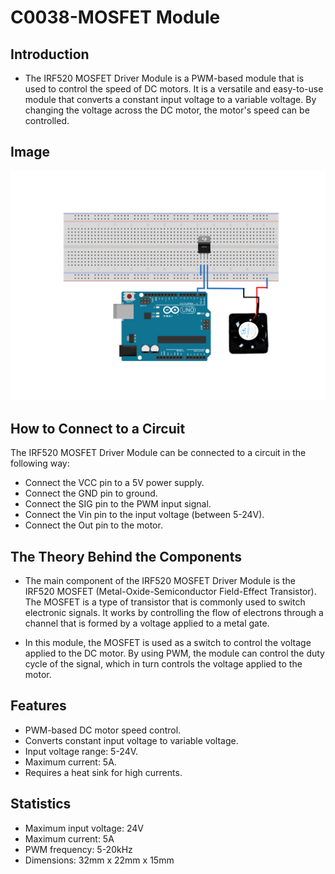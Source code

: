 # C0038-MOSFET Module

## Introduction

- The IRF520 MOSFET Driver Module is a PWM-based module that is used to control the speed of DC motors. It is a versatile and easy-to-use module that converts a constant input voltage to a variable voltage. By changing the voltage across the DC motor, the motor's speed can be controlled.

## Image

![IMG](IMG/IMG.png)

## How to Connect to a Circuit

The IRF520 MOSFET Driver Module can be connected to a circuit in the following way:

- Connect the VCC pin to a 5V power supply.
- Connect the GND pin to ground.
- Connect the SIG pin to the PWM input signal.
- Connect the Vin pin to the input voltage (between 5-24V).
- Connect the Out pin to the motor.

## The Theory Behind the Components

- The main component of the IRF520 MOSFET Driver Module is the IRF520 MOSFET (Metal-Oxide-Semiconductor Field-Effect Transistor). The MOSFET is a type of transistor that is commonly used to switch electronic signals. It works by controlling the flow of electrons through a channel that is formed by a voltage applied to a metal gate.

- In this module, the MOSFET is used as a switch to control the voltage applied to the DC motor. By using PWM, the module can control the duty cycle of the signal, which in turn controls the voltage applied to the motor.

## Features

- PWM-based DC motor speed control.
- Converts constant input voltage to variable voltage.
- Input voltage range: 5-24V.
- Maximum current: 5A.
- Requires a heat sink for high currents.

## Statistics

- Maximum input voltage: 24V
- Maximum current: 5A
- PWM frequency: 5-20kHz
- Dimensions: 32mm x 22mm x 15mm
